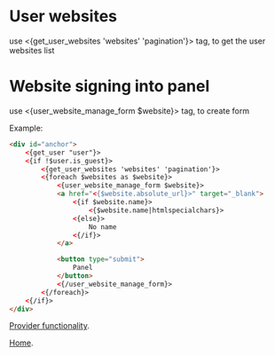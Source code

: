 
# User websites
use <{get_user_websites 'websites' 'pagination'}> tag, to get the user websites list


# Website signing into panel
use <{user_website_manage_form $website}> tag, to create form


Example:

```html
<div id="anchor">
    <{get_user "user"}>
    <{if !$user.is_guest}>
        <{get_user_websites 'websites' 'pagination'}>
        <{foreach $websites as $website}>
            <{user_website_manage_form $website}>
            <a href="<{$website.absolute_url}>" target="_blank">
                <{if $website.name}>
                    <{$website.name|htmlspecialchars}>
                <{else}>
                    No name
                <{/if}>
            </a>

            <button type="submit">
                Panel
            </button>
            <{/user_website_manage_form}>
        <{/foreach}>
    <{/if}>
</div>
```


[Provider functionality](index.md).

[Home](../index.md).
